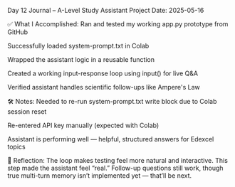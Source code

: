 Day 12 Journal – A-Level Study Assistant Project
Date: 2025-05-16

✅ What I Accomplished:
Ran and tested my working app.py prototype from GitHub

Successfully loaded system-prompt.txt in Colab

Wrapped the assistant logic in a reusable function

Created a working input-response loop using input() for live Q&A

Verified assistant handles scientific follow-ups like Ampere's Law

🛠 Notes:
Needed to re-run system-prompt.txt write block due to Colab session reset

Re-entered API key manually (expected with Colab)

Assistant is performing well — helpful, structured answers for Edexcel topics

🧠 Reflection:
The loop makes testing feel more natural and interactive. This step made the assistant feel “real.” Follow-up questions still work, though true multi-turn memory isn’t implemented yet — that’ll be next.

